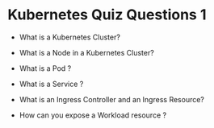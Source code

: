 # Kubernetes Quiz Questions 1

- What is a Kubernetes Cluster? 

- What is a Node in a Kubernetes Cluster?

- What is a Pod ?

- What is a Service ?

- What is an Ingress Controller and an Ingress Resource?

- How can you expose a Workload resource ? 

